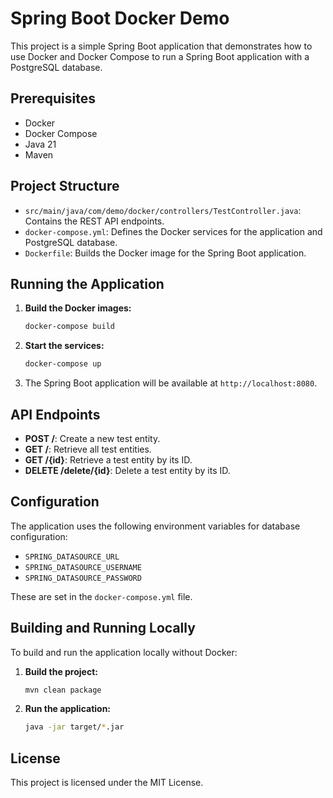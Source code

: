 # Spring Boot Docker Demo

This project is a simple Spring Boot application that demonstrates how to use Docker and Docker Compose to run a Spring Boot application with a PostgreSQL database.

## Prerequisites

- Docker
- Docker Compose
- Java 21
- Maven

## Project Structure

- `src/main/java/com/demo/docker/controllers/TestController.java`: Contains the REST API endpoints.
- `docker-compose.yml`: Defines the Docker services for the application and PostgreSQL database.
- `Dockerfile`: Builds the Docker image for the Spring Boot application.

## Running the Application

1. **Build the Docker images:**

    ```sh
    docker-compose build
    ```

2. **Start the services:**

    ```sh
    docker-compose up
    ```

3. The Spring Boot application will be available at `http://localhost:8080`.

## API Endpoints

- **POST /**: Create a new test entity.
- **GET /**: Retrieve all test entities.
- **GET /{id}**: Retrieve a test entity by its ID.
- **DELETE /delete/{id}**: Delete a test entity by its ID.

## Configuration

The application uses the following environment variables for database configuration:

- `SPRING_DATASOURCE_URL`
- `SPRING_DATASOURCE_USERNAME`
- `SPRING_DATASOURCE_PASSWORD`

These are set in the `docker-compose.yml` file.

## Building and Running Locally

To build and run the application locally without Docker:

1. **Build the project:**

    ```sh
    mvn clean package
    ```

2. **Run the application:**

    ```sh
    java -jar target/*.jar
    ```

## License

This project is licensed under the MIT License.